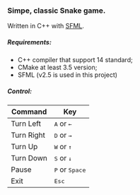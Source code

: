 ### Simpe, classic Snake game.
Written in C++ with [SFML](https://sfml-dev.org).

##### Requirements:
* C++ compiler that support 14 standard;
* CMake at least 3.5 version;
* SFML (v2.5 is used in this project)

##### Control:
Command | Key
------- | ---
Turn Left | <kbd>A</kbd> or <kbd>&leftarrow;</kbd>
Turn Right | <kbd>D</kbd> or <kbd>&rightarrow;</kbd>
Turn Up | <kbd>W</kbd> or <kbd>&uparrow;</kbd>
Turn Down | <kbd>S</kbd> or <kbd>&downarrow;</kbd>
Pause | <kbd>P</kbd> or <kbd>Space</kbd>
Exit | <kbd>Esc</kbd>

